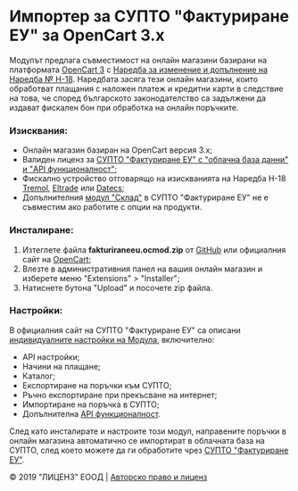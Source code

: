 #  Импортер за СУПТО "Фактуриране ЕУ" за OpenCart 3.x
Модулът предлага съвместимост на онлайн магазини базирани на платформата [OpenCart 3](https://www.opencart.com/) с [Наредба за изменение и допълнение на Наредба № Н-18](https://nap.bg/document?id=1265). Наредбата засяга тези онлайн магазини, които обработват плащания с наложен платеж  и кредитни карти в следствие на това, че според българското законодателство са задължени да издават фискален бон при обработка на онлайн поръчките. 


### Изисквания:
- Онлайн магазин базиран на OpenCart версия 3.x;
- Валиден лиценз за [СУПТО "Фактуриране ЕУ" с "облачна база данни" и "API функционалност"](https://fakturirane.eu/license/?supto=1&api=1&remote=1);
- Фискално устройство отговарящо на изискванията на Наредба Н-18 [Tremol](https://xn--n1abffd.com/%D1%81%D1%83%D0%BF%D1%82%D0%BE-%D1%83%D1%81%D1%82%D1%80%D0%BE%D0%B9%D1%81%D1%82%D0%B2%D0%B0/?provider_id=1), [Eltrade](https://xn--n1abffd.com/%D1%81%D1%83%D0%BF%D1%82%D0%BE-%D1%83%D1%81%D1%82%D1%80%D0%BE%D0%B9%D1%81%D1%82%D0%B2%D0%B0/?provider_id=3) или [Datecs](https://xn--n1abffd.com/%D1%81%D1%83%D0%BF%D1%82%D0%BE-%D1%83%D1%81%D1%82%D1%80%D0%BE%D0%B9%D1%81%D1%82%D0%B2%D0%B0/);
- Допълнителния [модул "Склад"](https://fakturirane.eu/skladova-programa/) в СУПТО "Фактуриране ЕУ" не е съвместим ако работите с опции на продукти.


### Инсталиране:  
1) Изтеглете файла __fakturiraneeu.ocmod.zip__ от [GitHub](https://github.com/evtimov/oc3-supto-importer/releases/download/1.0.0/fakturiraneeu.ocmod.zip) или официалния сайт на [OpenCart](https://www.opencart.com/index.php?route=marketplace/download&extension_id=37065);
2) Влезте в административния панел на вашия онлайн магазин и изберете меню "Extensions" > "Installer";
3) Натиснете бутона "Upload" и посочете zip файла.

### Настройки:
В официалния сайт на СУПТО "Фактуриране ЕУ" са описани [индивидуалните настройки на Модула](https://fakturirane.eu/za-online-magazin/), включително:

- API настройки;
- Начини на плащане;
- Каталог;
- Експортиране на поръчки към СУПТО;
- Ръчно експортиране при прекъсване на интернет;
- Импортиране на поръчка в СУПТО;
- Допълнителна [API функционалност](https://fakturirane.eu/help/api/).

След като инсталирате и настроите този модул, направените поръчки в онлайн магазина автоматично се импортират в облачната база на СУПТО, след което можете да ги обработите чрез [СУПТО "Фактуриране ЕУ"](https://fakturirane.eu/supto/).

© 2019 "ЛИЦЕНЗ" ЕООД   |   [Авторско право и лиценз](LICENSE.md)
